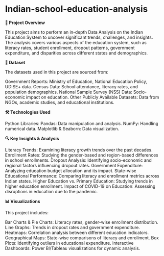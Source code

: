 # Indian-school-education-analysis
**📌 Project Overview**

This project aims to perform an in-depth Data Analysis on the Indian Education System to uncover significant trends, challenges, and insights. The analysis covers various aspects of the education system, such as literacy rates, student enrollment, dropout patterns, government expenditure, and disparities across different states and demographics.

**📂 Dataset**

The datasets used in this project are sourced from:

Government Reports: Ministry of Education, National Education Policy, UDISE+ data.
Census Data: School attendance, literacy rates, and population demographics.
National Sample Survey (NSS) Data: Socio-economic impact on education.
Other Publicly Available Datasets: Data from NGOs, academic studies, and educational institutions.

**🛠️ Technologies Used**

Python Libraries:
Pandas: Data manipulation and analysis.
NumPy: Handling numerical data.
Matplotlib & Seaborn: Data visualization.

**🔍 Key Insights & Analysis**

Literacy Trends: Examining literacy growth trends over the past decades.
Enrollment Rates: Studying the gender-based and region-based differences in school enrollments.
Dropout Analysis: Identifying socio-economic and regional factors influencing dropout rates.
Government Expenditure: Analyzing education budget allocation and its impact.
State-wise Educational Performance: Comparing literacy and enrollment metrics across Indian states.
Higher Education vs. Primary Education: Studying trends in higher education enrollment.
Impact of COVID-19 on Education: Assessing disruptions in education due to the pandemic.

**📊 Visualizations**

This project includes:

Bar Charts & Pie Charts: Literacy rates, gender-wise enrollment distribution.
Line Graphs: Trends in dropout rates and government expenditure.
Heatmaps: Correlation analysis between different education indicators.
Geographical Maps: State-wise comparisons of literacy and enrollment.
Box Plots: Identifying outliers in educational expenditure.
Interactive Dashboards: Power BI/Tableau visualizations for dynamic analysis.
